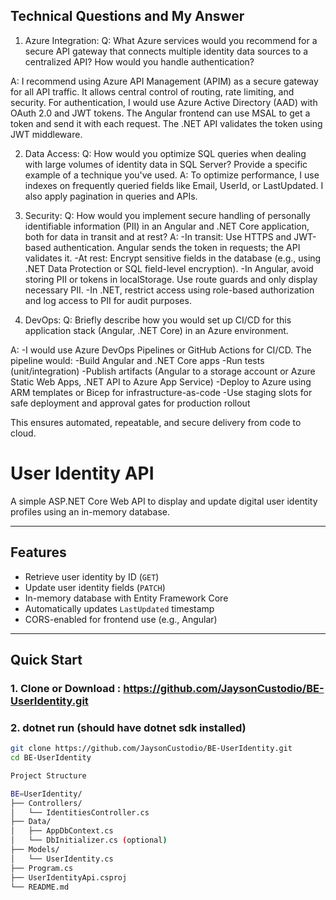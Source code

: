 ## Technical Questions and My Answer

1. Azure Integration:
Q: What Azure services would you recommend for a secure API gateway that connects multiple identity data sources to a centralized API? How would you handle authentication?

A: I recommend using Azure API Management (APIM) as a secure gateway for all API traffic. It allows central control of routing, rate limiting, and security. For authentication, I would use Azure Active Directory (AAD) with OAuth 2.0 and JWT tokens. The Angular frontend can use MSAL to get a token and send it with each request. The .NET API validates the token using JWT middleware.

2. Data Access:
Q: How would you optimize SQL queries when dealing with large volumes of identity data in SQL Server? Provide a specific example of a technique you've used.
A: To optimize performance, I use indexes on frequently queried fields like Email, UserId, or LastUpdated. I also apply pagination in queries and APIs.


3. Security:
Q: How would you implement secure handling of personally identifiable information (PII) in an Angular and .NET Core application, both for data in transit and at rest?
A: 
-In transit: Use HTTPS and JWT-based authentication. Angular sends the token in requests; the API validates it.
-At rest: Encrypt sensitive fields in the database (e.g., using .NET Data Protection or SQL field-level encryption).
-In Angular, avoid storing PII or tokens in localStorage. Use route guards and only display necessary PII.
-In .NET, restrict access using role-based authorization and log access to PII for audit purposes.

4. DevOps:
Q: Briefly describe how you would set up CI/CD for this application stack (Angular, .NET Core) in an Azure environment.

A:
-I would use Azure DevOps Pipelines or GitHub Actions for CI/CD. The pipeline would:
-Build Angular and .NET Core apps
-Run tests (unit/integration)
-Publish artifacts (Angular to a storage account or Azure Static Web Apps, .NET API to Azure App Service)
-Deploy to Azure using ARM templates or Bicep for infrastructure-as-code
-Use staging slots for safe deployment and approval gates for production rollout

This ensures automated, repeatable, and secure delivery from code to cloud.

# User Identity API

A simple ASP.NET Core Web API to display and update digital user identity profiles using an in-memory database.

---

## Features

- Retrieve user identity by ID (`GET`)
- Update user identity fields (`PATCH`)
- In-memory database with Entity Framework Core
- Automatically updates `LastUpdated` timestamp
- CORS-enabled for frontend use (e.g., Angular)

---

## Quick Start

### 1. Clone or Download : https://github.com/JaysonCustodio/BE-UserIdentity.git
### 2. dotnet run (should have dotnet sdk installed)

```bash
git clone https://github.com/JaysonCustodio/BE-UserIdentity.git
cd BE-UserIdentity

Project Structure

BE=UserIdentity/
├── Controllers/
│   └── IdentitiesController.cs
├── Data/
│   ├── AppDbContext.cs
│   └── DbInitializer.cs (optional)
├── Models/
│   └── UserIdentity.cs
├── Program.cs
├── UserIdentityApi.csproj
└── README.md
